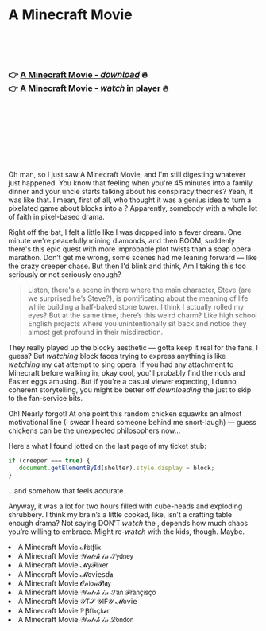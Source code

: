 <h1>A Minecraft Movie</h1>

<br><br><br>

<h3>👉 <a href="https://Samuels-lgettehmandling1986.github.io/tynvslaaop/">A Minecraft Movie - 𝘥𝘰𝘸𝘯𝘭𝘰𝘢𝘥</a> 🔥<br>
👉 <a href="https://Samuels-lgettehmandling1986.github.io/tynvslaaop/">A Minecraft Movie - 𝘸𝘢𝘵𝘤𝘩 in player</a> 🔥
</h3>



<br><br><br><br><br><br><br>


Oh man, so I just saw A Minecraft Movie, and I'm still digesting whatever just happened. You know that feeling when you're 45 minutes into a family dinner and your uncle starts talking about his conspiracy theories? Yeah, it was like that. I mean, first of all, who thought it was a genius idea to turn a pixelated game about blocks into a  ? Apparently, somebody with a whole lot of faith in pixel-based drama.

Right off the bat, I felt a little like I was dropped into a fever dream. One minute we're peacefully mining diamonds, and then BOOM, suddenly there's this epic quest with more improbable plot twists than a soap opera marathon. Don’t get me wrong, some scenes had me leaning forward — like the crazy creeper chase. But then I'd blink and think, Am I taking this too seriously or not seriously enough? 

> Listen, there's a scene in there where the main character, Steve (are we surprised he’s Steve?), is pontificating about the meaning of life while building a half-baked stone tower. I think I actually rolled my eyes? But at the same time, there’s this weird charm? Like high school English projects where you unintentionally sit back and notice they almost get profound in their misdirection.

They really played up the blocky aesthetic — gotta keep it real for the fans, I guess? But 𝘸𝘢𝘵𝘤𝘩𝘪𝘯𝘨 block faces trying to express anything is like 𝘸𝘢𝘵𝘤𝘩𝘪𝘯𝘨 my cat attempt to sing opera. If you had any attachment to Minecraft before walking in, okay cool, you'll probably find the nods and Easter eggs amusing. But if you're a casual viewer expecting, I dunno, coherent storytelling, you might be better off 𝘥𝘰𝘸𝘯𝘭𝘰𝘢𝘥𝘪𝘯𝘨 the   just to skip to the fan-service bits.

Oh! Nearly forgot! At one point this random chicken squawks an almost motivational line (I swear I heard someone behind me snort-laugh) — guess chickens can be the unexpected philosophers now...

Here's what I found jotted on the last page of my ticket stub:

```javascript
if (creeper === true) {
   document.getElementById(shelter).style.display = block;
}
```

...and somehow that feels accurate.

Anyway, it was a lot for two hours filled with cube-heads and exploding shrubbery. I think my brain’s a little cooked, like, isn’t a crafting table enough drama? Not saying DON’T 𝘸𝘢𝘵𝘤𝘩 the  , depends how much chaos you’re willing to embrace. Might re-𝘸𝘢𝘵𝘤𝘩 with the kids, though. Maybe.

<li>A Minecraft Movie 𝓝𝖾𝗍ƒ𝗅𝗂𝗑</li>
<li>A Minecraft Movie 𝒲𝒶𝓉𝒸𝒽 𝒾𝓃 𝒮𝗒𝖽𝗇𝖾𝗒</li>
<li>A Minecraft Movie 𝓜𝗒𝓕𝗅𝗂𝗑𝖾𝗋</li>
<li>A Minecraft Movie 𝓜𝗈ν𝗂𝖾𝗌ԁ𝖆</li>
<li>A Minecraft Movie 𝓞𝓃𝗂𝗈𝓃𝓟𝗅𝖆𝗒</li>
<li>A Minecraft Movie 𝒲𝒶𝓉𝒸𝒽 𝒾𝓃 𝒮𝖺𝗇 𝓕𝗋𝖺𝗇ç𝗂𝗌ç𝗈</li>
<li>A Minecraft Movie 𝒴𝖳𝒮 𝒴𝖨𝖥𝒴 𝓜𝗈ν𝗂𝖾</li>
<li>A Minecraft Movie 𝙿Ꞵť𝗅𝓸ç𝗄𝓮𝗋</li>
<li>A Minecraft Movie 𝒲𝒶𝓉𝒸𝒽 𝒾𝓃 𝓛𝗈𝗇𝖽𝗈𝗇</li>
